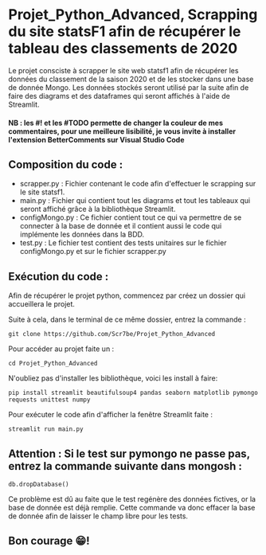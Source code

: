 # Projet_Python_Advanced, Scrapping du site statsF1 afin de récupérer le tableau des classements de 2020

Le projet consciste à scrapper le site web statsf1 afin de récupérer les données du classement de la saison 2020 et de les stocker dans une base de donnée Mongo.
Les données stockés seront utilisé par la suite afin de faire des diagrams et des dataframes qui seront affichés à l'aide de Streamlit.

#### NB : les #! et les #TODO permette de changer la couleur de mes commentaires, pour une meilleure lisibilité, je vous invite à installer l'extension BetterComments sur Visual Studio Code

## Composition du code :
- scrapper.py : Fichier contenant le code afin d'effectuer le scrapping sur le site statsf1.
- main.py : Fichier qui contient tout les diagrams et tout les tableaux qui seront affiché grâce à la bibliothèque Streamlit.
- configMongo.py : Ce fichier contient tout ce qui va permettre de se connecter à la base de donnée et il contient aussi le code qui implémente les données dans la BDD.
- test.py : Le fichier test contient des tests unitaires sur le fichier configMongo.py et sur le fichier scrapper.py

## Exécution du code : 
Afin de récupérer le projet python, commencez par créez un dossier qui accueillera le projet.

Suite à cela, dans le terminal de ce même dossier, entrez la commande :
```
git clone https://github.com/Scr7be/Projet_Python_Advanced
```
Pour accéder au projet faite un :
```
cd Projet_Python_Advanced
```
N'oubliez pas d'installer les bibliothèque, voici les install à faire: 
```
pip install streamlit beautifulsoup4 pandas seaborn matplotlib pymongo requests unittest numpy
```
Pour exécuter le code afin d'afficher la fenêtre Streamlit faite : 
```
streamlit run main.py
```

## Attention : Si le test sur pymongo ne passe pas, entrez la commande suivante dans mongosh :
```
db.dropDatabase()
```
Ce problème est dû au faite que le test regénère des données fictives, or la base de donnée est déjà remplie. Cette commande va donc effacer la base de donnée afin de laisser le champ libre pour les tests.

## Bon courage 😁!

